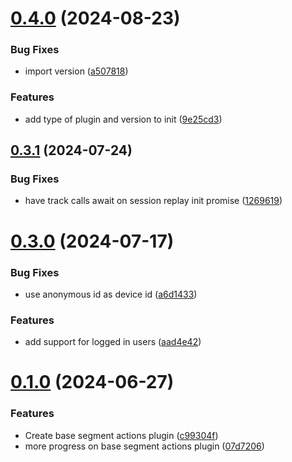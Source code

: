 # [0.4.0](https://github.com/amplitude/segment-session-replay-wrapper/compare/v0.3.1...v0.4.0) (2024-08-23)


### Bug Fixes

* import version ([a507818](https://github.com/amplitude/segment-session-replay-wrapper/commit/a507818f1f16cab43de8c9caf41a1830a34d1e2b))


### Features

* add type of plugin and version to init ([9e25cd3](https://github.com/amplitude/segment-session-replay-wrapper/commit/9e25cd38d542bcfef81366bdd4e8c0661af13fce))



## [0.3.1](https://github.com/amplitude/segment-session-replay-wrapper/compare/v0.3.0...v0.3.1) (2024-07-24)


### Bug Fixes

* have track calls await on session replay init promise ([1269619](https://github.com/amplitude/segment-session-replay-wrapper/commit/126961959366f9a451a9a9531519db911a2041af))



# [0.3.0](https://github.com/amplitude/segment-session-replay-wrapper/compare/v0.1.0...v0.3.0) (2024-07-17)


### Bug Fixes

* use anonymous id as device id ([a6d1433](https://github.com/amplitude/segment-session-replay-wrapper/commit/a6d1433498f5f0c970c7859104f814e755cd1669))


### Features

* add support for logged in users ([aad4e42](https://github.com/amplitude/segment-session-replay-wrapper/commit/aad4e42c80990dfea6b37f9a1f37ff7fd39ccf45))



# [0.1.0](https://github.com/amplitude/segment-session-replay-wrapper/compare/c99304fb3726a0bbcbb3c1293b3c7b04b80a93dc...v0.1.0) (2024-06-27)


### Features

* Create base segment actions plugin ([c99304f](https://github.com/amplitude/segment-session-replay-wrapper/commit/c99304fb3726a0bbcbb3c1293b3c7b04b80a93dc))
* more progress on base segment actions plugin ([07d7206](https://github.com/amplitude/segment-session-replay-wrapper/commit/07d720638e06a5edfcbb153736805e5c9fdcf1ea))




